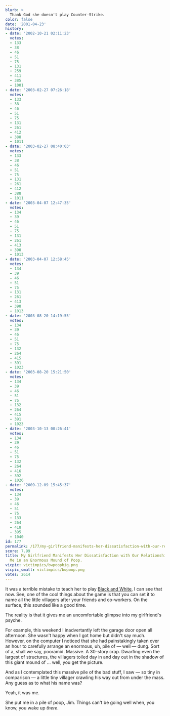 ```yaml
---
blurb: >
  Thank God she doesn't play Counter-Strike.
color: false
date: '2001-04-23'
history:
- date: '2002-10-21 02:11:23'
  votes:
  - 133
  - 38
  - 46
  - 51
  - 75
  - 131
  - 259
  - 411
  - 385
  - 1001
- date: '2003-02-27 07:26:18'
  votes:
  - 133
  - 38
  - 46
  - 51
  - 75
  - 131
  - 261
  - 412
  - 388
  - 1011
- date: '2003-02-27 08:40:03'
  votes:
  - 133
  - 38
  - 46
  - 51
  - 75
  - 131
  - 261
  - 412
  - 388
  - 1011
- date: '2003-04-07 12:47:35'
  votes:
  - 134
  - 39
  - 46
  - 51
  - 75
  - 131
  - 261
  - 413
  - 390
  - 1013
- date: '2003-04-07 12:58:45'
  votes:
  - 134
  - 39
  - 46
  - 51
  - 75
  - 131
  - 261
  - 413
  - 390
  - 1013
- date: '2003-08-20 14:19:55'
  votes:
  - 134
  - 39
  - 46
  - 51
  - 75
  - 132
  - 264
  - 415
  - 391
  - 1023
- date: '2003-08-20 15:21:50'
  votes:
  - 134
  - 39
  - 46
  - 51
  - 75
  - 132
  - 264
  - 415
  - 391
  - 1023
- date: '2003-10-13 00:26:41'
  votes:
  - 134
  - 39
  - 46
  - 51
  - 75
  - 132
  - 264
  - 416
  - 392
  - 1026
- date: '2009-12-09 15:45:37'
  votes:
  - 134
  - 39
  - 46
  - 51
  - 75
  - 133
  - 264
  - 418
  - 395
  - 1040
id: 177
permalink: /177/my-girlfriend-manifests-her-dissatisfaction-with-our-relationship-by-placing-me-in-an-enormous-mound-of-poop/
score: 7.99
title: My Girlfriend Manifests Her Dissatisfaction with Our Relationship by Placing
  Me in an Enormous Mound of Poop.
vicpic: victimpics/bwpoopbig.png
vicpic_small: victimpics/bwpoop.png
votes: 2614
---
```


It was a terrible mistake to teach her to play [Black and
White](https://web.archive.org/web/20010423000000/http://www.planetblackandwhite.com/),
I can see that now. See, one of the cool things about the game is that
you can set it to name all the little villagers after your friends and
co-workers. On the surface, this sounded like a good time.

The reality is that it gives me an uncomfortable glimpse into my
girlfriend's psyche.

For example, this weekend I inadvertantly left the garage door open all
afternoon. She wasn't happy when I got home but didn't say much.
However, on the computer I noticed that she had painstakingly taken over
an hour to carefully arrange an enormous, uh, pile of — well — dung.
Sort of a, shall we say, pooramid. Massive. A 30-story crap. Dwarfing
even the largest of structures, the villagers toiled day in and day out
in the shadow of this giant mound of ... well, you get the picture.

And as I contemplated this massive pile of the bad stuff, I saw — so
tiny in comparison — a little tiny villager crawling his way out from
under the mass. Any guess as to what his name was?

Yeah, it was me.

She put me in a pile of poop, Jim. Things can't be going well when, you
know, you wake up *there*.